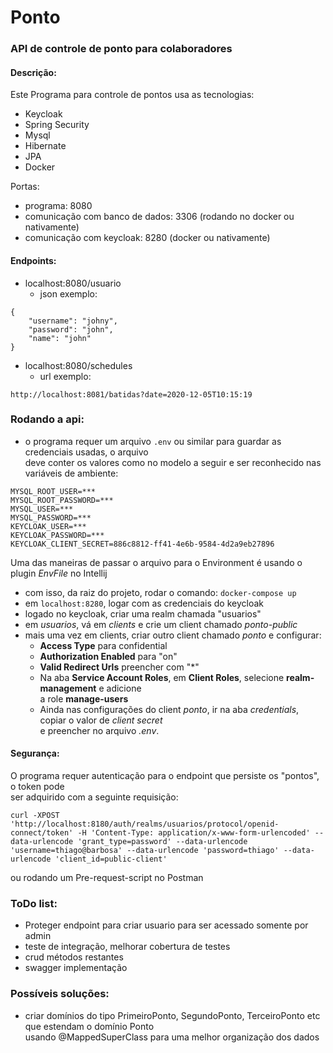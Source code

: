 # Ponto

### API de controle de ponto para colaboradores

#### Descrição:

Este Programa para controle de pontos usa as tecnologias:
- Keycloak
- Spring Security
- Mysql
- Hibernate
- JPA
- Docker

Portas:
- programa: 8080
- comunicação com banco de dados: 3306 (rodando no docker ou nativamente)
- comunicação com keycloak: 8280 (docker ou nativamente)

#### Endpoints:

- localhost:8080/usuario
    - json exemplo:
    
```
{
    "username": "johny",
    "password": "john",
    "name": "john"
}
```
 
- localhost:8080/schedules 
    - url exemplo:
    
```
http://localhost:8081/batidas?date=2020-12-05T10:15:19
```

### Rodando a api:

- o programa requer um arquivo ```.env``` ou similar para guardar as credenciais usadas, o arquivo  
deve conter os valores como no modelo a seguir e ser reconhecido nas variáveis de ambiente:
```
MYSQL_ROOT_USER=***
MYSQL_ROOT_PASSWORD=***
MYSQL_USER=***
MYSQL_PASSWORD=***
KEYCLOAK_USER=***
KEYCLOAK_PASSWORD=***
KEYCLOAK_CLIENT_SECRET=886c8812-ff41-4e6b-9584-4d2a9eb27896
```

Uma das maneiras de passar o arquivo para o Environment é usando o plugin *EnvFile* no Intellij

- com isso, da raiz do projeto, rodar o comando: ```docker-compose up```
- em ```localhost:8280```, logar com as credenciais do keycloak
- logado no keycloak, criar uma realm chamada "usuarios"
- em *usuarios*, vá em *clients* e crie um client chamado *ponto-public*
- mais uma vez em clients, criar outro client chamado *ponto* e configurar:
    - **Access Type** para confidential
    - **Authorization Enabled** para "on"
    - **Valid Redirect Urls** preencher com "*"
    - Na aba **Service Account Roles**, em **Client Roles**, selecione **realm-management** e adicione  
    a role **manage-users**
    - Ainda nas configurações do client *ponto*, ir na aba *credentials*, copiar o valor de *client secret*  
    e preencher no arquivo *.env*.


#### Segurança:

O programa requer autenticação para o endpoint que persiste os "pontos", o token pode   
ser adquirido com a seguinte requisição: 

```
curl -XPOST 'http://localhost:8180/auth/realms/usuarios/protocol/openid-connect/token' -H 'Content-Type: application/x-www-form-urlencoded' --data-urlencode 'grant_type=password' --data-urlencode 'username=thiago@barbosa' --data-urlencode 'password=thiago' --data-urlencode 'client_id=public-client'
```

ou rodando um Pre-request-script no Postman

### ToDo list:

- Proteger endpoint para criar usuario para ser acessado somente por admin
- teste de integração, melhorar cobertura de testes
- crud métodos restantes
- swagger implementação

### Possíveis soluções:

- criar domínios do tipo PrimeiroPonto, SegundoPonto, TerceiroPonto etc que estendam o domínio Ponto  
usando @MappedSuperClass para uma melhor organização dos dados 